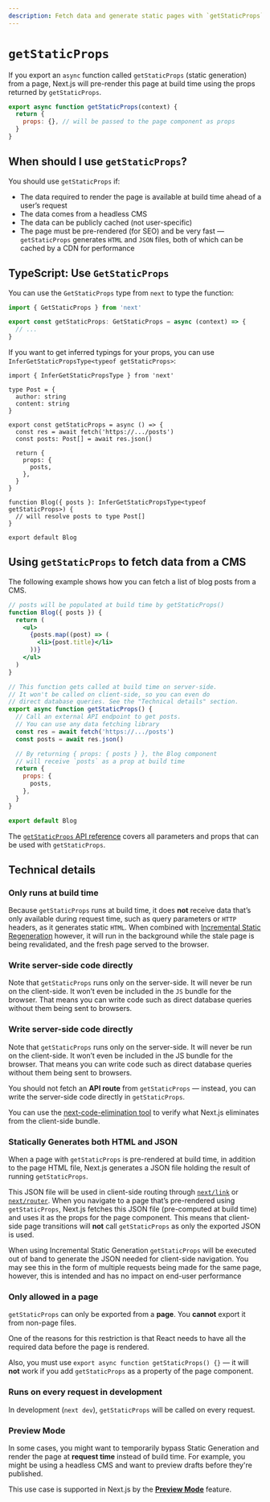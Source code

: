 ```yaml
---
description: Fetch data and generate static pages with `getStaticProps`. Learn more about this API for data fetching in Next.js.
---
```


# `getStaticProps`

If you export an `async` function called `getStaticProps` (static generation) from a page, Next.js will pre-render this page at build time using the props returned by `getStaticProps`.

```jsx
export async function getStaticProps(context) {
  return {
    props: {}, // will be passed to the page component as props
  }
}
```

## When should I use `getStaticProps`?

You should use `getStaticProps` if:

- The data required to render the page is available at build time ahead of a user’s request
- The data comes from a headless CMS
- The data can be publicly cached (not user-specific)
- The page must be pre-rendered (for SEO) and be very fast — `getStaticProps` generates `HTML` and `JSON` files, both of which can be cached by a CDN for performance

## TypeScript: Use `GetStaticProps`

You can use the `GetStaticProps` type from `next` to type the function:

```ts
import { GetStaticProps } from 'next'

export const getStaticProps: GetStaticProps = async (context) => {
  // ...
}
```

If you want to get inferred typings for your props, you can use `InferGetStaticPropsType<typeof getStaticProps>`:

```tsx
import { InferGetStaticPropsType } from 'next'

type Post = {
  author: string
  content: string
}

export const getStaticProps = async () => {
  const res = await fetch('https://.../posts')
  const posts: Post[] = await res.json()

  return {
    props: {
      posts,
    },
  }
}

function Blog({ posts }: InferGetStaticPropsType<typeof getStaticProps>) {
  // will resolve posts to type Post[]
}

export default Blog
```

## Using `getStaticProps` to fetch data from a CMS

The following example shows how you can fetch a list of blog posts from a CMS.

```jsx
// posts will be populated at build time by getStaticProps()
function Blog({ posts }) {
  return (
    <ul>
      {posts.map((post) => (
        <li>{post.title}</li>
      ))}
    </ul>
  )
}

// This function gets called at build time on server-side.
// It won't be called on client-side, so you can even do
// direct database queries. See the "Technical details" section.
export async function getStaticProps() {
  // Call an external API endpoint to get posts.
  // You can use any data fetching library
  const res = await fetch('https://.../posts')
  const posts = await res.json()

  // By returning { props: { posts } }, the Blog component
  // will receive `posts` as a prop at build time
  return {
    props: {
      posts,
    },
  }
}

export default Blog
```

The [`getStaticProps` API reference](/docs/api-reference/data-fetching/getStaticProps.md) covers all parameters and props that can be used with `getStaticProps`.

## Technical details

### Only runs at build time

Because `getStaticProps` runs at build time, it does **not** receive data that’s only available during request time, such as query parameters or `HTTP` headers, as it generates static `HTML`. When combined with [Incremental Static Regeneration](/docs/basic-features/data-fetching/incremental-static-regeneration.md) however, it will run in the background while the stale page is being revalidated, and the fresh page served to the browser.

### Write server-side code directly

Note that `getStaticProps` runs only on the server-side. It will never be run on the client-side. It won’t even be included in the `JS` bundle for the browser. That means you can write code such as direct database queries without them being sent to browsers.

### Write server-side code directly

Note that `getStaticProps` runs only on the server-side. It will never be run on the client-side. It won’t even be included in the JS bundle for the browser. That means you can write code such as direct database queries without them being sent to browsers.

You should not fetch an **API route** from `getStaticProps` — instead, you can write the server-side code directly in `getStaticProps`.

You can use the [next-code-elimination tool](https://next-code-elimination.vercel.app/) to verify what Next.js eliminates from the client-side bundle.

### Statically Generates both HTML and JSON

When a page with `getStaticProps` is pre-rendered at build time, in addition to the page HTML file, Next.js generates a JSON file holding the result of running `getStaticProps`.

This JSON file will be used in client-side routing through [`next/link`](/docs/api-reference/next/link.md) or [`next/router`](/docs/api-reference/next/router.md). When you navigate to a page that’s pre-rendered using `getStaticProps`, Next.js fetches this JSON file (pre-computed at build time) and uses it as the props for the page component. This means that client-side page transitions will **not** call `getStaticProps` as only the exported JSON is used.

When using Incremental Static Generation `getStaticProps` will be executed out of band to generate the JSON needed for client-side navigation. You may see this in the form of multiple requests being made for the same page, however, this is intended and has no impact on end-user performance

### Only allowed in a page

`getStaticProps` can only be exported from a **page**. You **cannot** export it from non-page files.

One of the reasons for this restriction is that React needs to have all the required data before the page is rendered.

Also, you must use `export async function getStaticProps() {}` — it will **not** work if you add `getStaticProps` as a property of the page component.

### Runs on every request in development

In development (`next dev`), `getStaticProps` will be called on every request.

### Preview Mode

In some cases, you might want to temporarily bypass Static Generation and render the page at **request time** instead of build time. For example, you might be using a headless CMS and want to preview drafts before they're published.

This use case is supported in Next.js by the [**Preview Mode**](/docs/advanced-features/preview-mode.md) feature.
